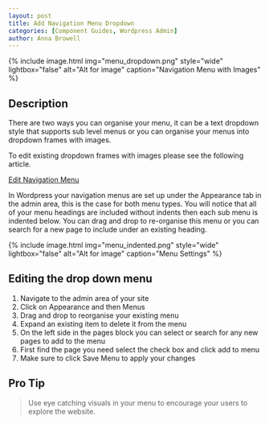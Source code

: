 ```yaml
---
layout: post
title: Add Navigation Menu Dropdown
categories: [Component Guides, Wordpress Admin]
author: Anna Browell
---
```

{% include image.html img="menu_dropdown.png" style="wide" lightbox="false" alt="Alt for image" caption="Navigation Menu with Images" %}


## Description

There are two ways you can organise your menu, it can be a text dropdown style that supports sub level menus or you can organise your menus into dropdown frames with images.

To edit existing dropdown frames with images please see the following article.

[Edit Navigation Menu](/nextgen/EditNavigationMenu/)

In Wordpress your navigation menus are set up under the Appearance tab in the admin area, this is the case for both menu types. You will notice that all of your menu headings are included without indents then each sub menu is indented below. You can drag and drop to re-organise this menu or you can search for a new page to include under an existing heading.

{% include image.html img="menu_indented.png" style="wide" lightbox="false" alt="Alt for image" caption="Menu Settings" %}


## Editing the drop down menu


1. Navigate to the admin area of your site
2. Click on Appearance and then Menus
3. Drag and drop to reorganise your existing menu
4. Expand an existing item to delete it from the menu
5. On the left side in the pages block you can select or search for any new pages to add to the menu
6. First find the page you need select the check box and click add to menu
7. Make sure to click Save Menu to apply your changes



## Pro Tip
> Use eye catching visuals in your menu to encourage your users to explore the website.

